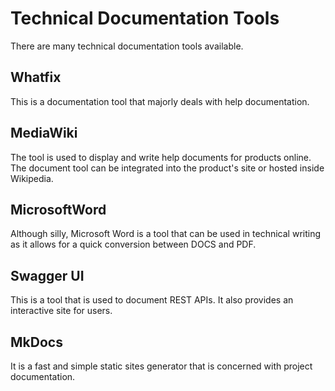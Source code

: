 # Technical Documentation Tools

There are many technical documentation tools available.

## Whatfix
This is a documentation tool that majorly deals with help documentation.

## MediaWiki
The tool is used to display and write help documents for products online.
The document tool can be integrated into the product's site or hosted inside Wikipedia.

## MicrosoftWord
Although silly, Microsoft Word is a tool that can be used in technical writing as it allows
for a quick conversion between DOCS and PDF.

## Swagger UI
This is a tool that is used to document REST APIs. It also provides an interactive site for users. 

## MkDocs
It is a fast and simple static sites generator that is concerned with project documentation.

